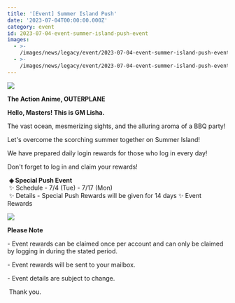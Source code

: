 ```yaml
---
title: '[Event] Summer Island Push'
date: '2023-07-04T00:00:00.000Z'
category: event
id: 2023-07-04-event-summer-island-push-event
images:
  - >-
    /images/news/legacy/event/2023-07-04-event-summer-island-push-event/07040c4c41f44fc39828118b86d7d12f.webp
  - >-
    /images/news/legacy/event/2023-07-04-event-summer-island-push-event/9bf36f68e2e44dcebdf984a81f2f2be3.webp
---
```


![](/images/news/legacy/event/2023-07-04-event-summer-island-push-event/07040c4c41f44fc39828118b86d7d12f.webp)

**The Action Anime, OUTERPLANE**

**Hello, Masters! This is GM Lisha.**

  
The vast ocean, mesmerizing sights, and the alluring aroma of a BBQ party!

Let's overcome the scorching summer together on Summer Island!

We have prepared daily login rewards for those who log in every day!

Don't forget to log in and claim your rewards!  
  
 **◈ Special Push Event**  
 ✨ Schedule - 7/4 (Tue) - 7/17 (Mon)  
 ✨ Details - Special Push Rewards will be given for 14 days ✨ Event Rewards

![](/images/news/legacy/event/2023-07-04-event-summer-island-push-event/9bf36f68e2e44dcebdf984a81f2f2be3.webp)

**Please Note**

\- Event rewards can be claimed once per account and can only be claimed by logging in during the stated period. 

\- Event rewards will be sent to your mailbox. 

\- Event details are subject to change.

  
 Thank you.
